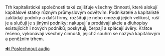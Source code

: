 
Trh kapitalistické společnosti také zajišťuje všechny činnosti, které alokují kapitálové statky různým průmyslovým odvětvím. Podnikatelé a kapitalisté zakládají podniky a další firmy, rozšiřují je nebo omezují jejich velikost, ruší je a slučují je s jinými podniky; nakupují a prodávají akcie a dluhopisy existujících i nových podniků; poskytují, čerpají a splácejí úvěry. Krátce řečeno, vykonávají všechny činnosti, jejichž souhrn se nazývá kapitálovým a peněžním trhem.

[🔊 Poslechnout audio](/data/7-paragraphs/audio/chapter_142/para_007-Trh-kapitalistick-spolenosti-tak-zajiuje-vec.mp3)
